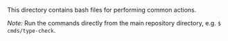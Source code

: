 This directory contains bash files for performing common actions.

_Note:_ Run the commands directly from the main repository directory, e.g.
`$ cmds/type-check`.
